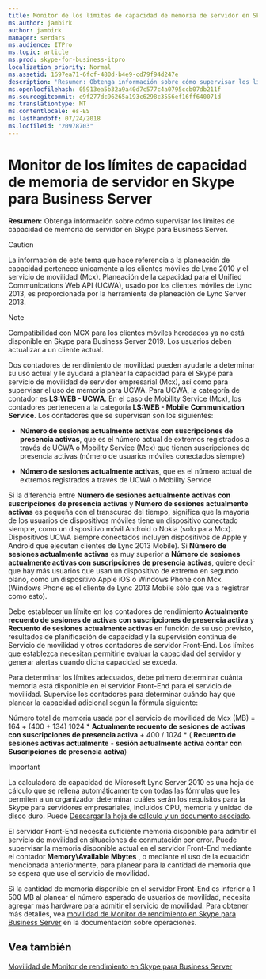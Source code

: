 ```yaml
---
title: Monitor de los límites de capacidad de memoria de servidor en Skype para Business Server
ms.author: jambirk
author: jambirk
manager: serdars
ms.audience: ITPro
ms.topic: article
ms.prod: skype-for-business-itpro
localization_priority: Normal
ms.assetid: 1697ea71-6fcf-480d-b4e9-cd79f94d247e
description: 'Resumen: Obtenga información sobre cómo supervisar los límites de capacidad de memoria de servidor en Skype para Business Server.'
ms.openlocfilehash: 05913ea5b32a9a40d7c577c4a0795ccb07db211f
ms.sourcegitcommit: e9f277dc96265a193c6298c3556ef16ff640071d
ms.translationtype: MT
ms.contentlocale: es-ES
ms.lasthandoff: 07/24/2018
ms.locfileid: "20978703"
---
```

# <a name="monitor-for-server-memory-capacity-limits-in-skype-for-business-server"></a>Monitor de los límites de capacidad de memoria de servidor en Skype para Business Server
 
**Resumen:** Obtenga información sobre cómo supervisar los límites de capacidad de memoria de servidor en Skype para Business Server.
  
> [!CAUTION]
> La información de este tema que hace referencia a la planeación de capacidad pertenece únicamente a los clientes móviles de Lync 2010 y el servicio de movilidad (Mcx). Planeación de la capacidad para el Unified Communications Web API (UCWA), usado por los clientes móviles de Lync 2013, es proporcionada por la herramienta de planeación de Lync Server 2013. 

> [!NOTE]
> Compatibilidad con MCX para los clientes móviles heredados ya no está disponible en Skype para Business Server 2019. Los usuarios deben actualizar a un cliente actual.
  
Dos contadores de rendimiento de movilidad pueden ayudarle a determinar su uso actual y le ayudará a planear la capacidad para el Skype para servicio de movilidad de servidor empresarial (Mcx), así como para supervisar el uso de memoria para UCWA. Para UCWA, la categoría de contador es **LS:WEB - UCWA**. En el caso de Mobility Service (Mcx), los contadores pertenecen a la categoría **LS:WEB - Mobile Communication Service**. Los contadores que se supervisan son los siguientes:
  
- **Número de sesiones actualmente activas con suscripciones de presencia activas**, que es el número actual de extremos registrados a través de UCWA o Mobility Service (Mcx) que tienen suscripciones de presencia activas (número de usuarios móviles conectados siempre)
    
- **Número de sesiones actualmente activas**, que es el número actual de extremos registrados a través de UCWA o Mobility Service
    
Si la diferencia entre **Número de sesiones actualmente activas con suscripciones de presencia activas** y **Número de sesiones actualmente activas** es pequeña con el transcurso del tiempo, significa que la mayoría de los usuarios de dispositivos móviles tiene un dispositivo conectado siempre, como un dispositivo móvil Android o Nokia (solo para Mcx). Dispositivos UCWA siempre conectados incluyen dispositivos de Apple y Android que ejecutan clientes de Lync 2013 Mobile). Si **Número de sesiones actualmente activas** es muy superior a **Número de sesiones actualmente activas con suscripciones de presencia activas**, quiere decir que hay más usuarios que usan un dispositivo de extremo en segundo plano, como un dispositivo Apple iOS o Windows Phone con Mcx. (Windows Phone es el cliente de Lync 2013 Mobile sólo que va a registrar como esto).
  
Debe establecer un límite en los contadores de rendimiento **Actualmente recuento de sesiones de activas con suscripciones de presencia activa** y **Recuento de sesiones actualmente activas** en función de su uso previsto, resultados de planificación de capacidad y la supervisión continua de Servicio de movilidad y otros contadores de servidor Front-End. Los límites que establezca necesitan permitirle evaluar la capacidad del servidor y generar alertas cuando dicha capacidad se exceda.
  
Para determinar los límites adecuados, debe primero determinar cuánta memoria está disponible en el servidor Front-End para el servicio de movilidad. Supervise los contadores para determinar cuándo hay que planear la capacidad adicional según la fórmula siguiente:
  
Número total de memoria usada por el servicio de movilidad de Mcx (MB) = 164 + (400 + 134) 1024 * **Actualmente recuento de sesiones de activas con suscripciones de presencia activa** + 400 / 1024 * ( **Recuento de sesiones activas actualmente** - **sesión actualmente activa contar con Suscripciones de presencia activa**)
  
> [!IMPORTANT]
> La calculadora de capacidad de Microsoft Lync Server 2010 es una hoja de cálculo que se rellena automáticamente con todas las fórmulas que les permiten a un organizador determinar cuáles serán los requisitos para la Skype para servidores empresariales, incluidos CPU, memoria y unidad de disco duro. Puede [Descargar la hoja de cálculo y un documento asociado](https://go.microsoft.com/fwlink/p/?LinkID=212657). 
  
El servidor Front-End necesita suficiente memoria disponible para admitir el servicio de movilidad en situaciones de conmutación por error. Puede supervisar la memoria disponible actual en el servidor Front-End mediante el contador **Memory\Available Mbytes** , o mediante el uso de la ecuación mencionada anteriormente, para planear para la cantidad de memoria que se espera que use el servicio de movilidad.
  
Si la cantidad de memoria disponible en el servidor Front-End es inferior a 1 500 MB al planear el número esperado de usuarios de movilidad, necesita agregar más hardware para admitir el servicio de movilidad. Para obtener más detalles, vea [movilidad de Monitor de rendimiento en Skype para Business Server](monitor-mobility-performance.md) en la documentación sobre operaciones.
  
## <a name="see-also"></a>Vea también

[Movilidad de Monitor de rendimiento en Skype para Business Server](monitor-mobility-performance.md)